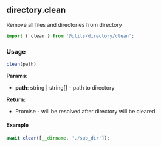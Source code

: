 ## directory.clean

Remove all files and directories from directory

```javascript
import { clean } from '@utils/directory/clean';
```

### Usage

```javascript
clean(path)
```

**Params:**

* **path**: string | string[] - path to directory

**Return:**

* Promise<void> - will be resolved after directory will be cleared

#### Example

```javascript
await clear([__dirname, './sub_dir']);
```